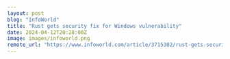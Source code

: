 ```yaml
---
layout: post
blog: "InfoWorld"
title: "Rust gets security fix for Windows vulnerability"
date: 2024-04-12T20:28:00Z
image: images/infoworld.png
remote_url: "https://www.infoworld.com/article/3715302/rust-gets-security-fix-for-windows-vulnerability.html#tk.rss_applicationdevelopment"
---
```

